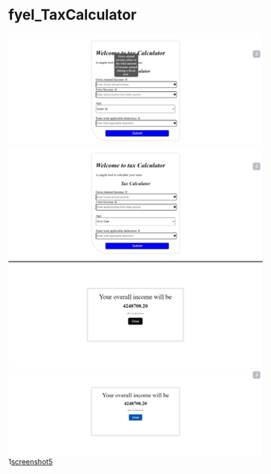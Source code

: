 # fyel_TaxCalculator
![screenshot1](https://github.com/Jishan143/fyel_TaxCalculator/blob/main/Screenshot%205.png?raw=true)
![screenshot2](https://github.com/Jishan143/fyel_TaxCalculator/blob/main/Screenshot%201.png?raw=true)
![screenshot3](https://github.com/Jishan143/fyel_TaxCalculator/blob/main/Screenshot%203.png?raw=true)
![screenshot4](https://github.com/Jishan143/fyel_TaxCalculator/blob/main/Screenshot%204.png?raw=true)
1[screenshot5](https://github.com/Jishan143/fyel_TaxCalculator/blob/main/Screenshot%202.png?raw=true)
